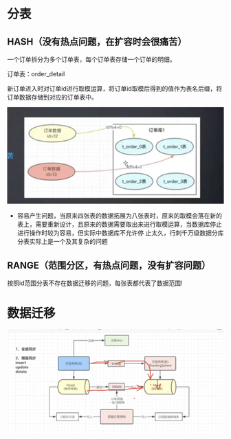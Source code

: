 # 分表

## HASH（没有热点问题，在扩容时会很痛苦）

一个订单拆分为多个订单表，每个订单表存储一个订单的明细。

订单表：order_detail

新订单进入时对订单id进行取模运算，将订单id取模后得到的值作为表名后缀，将订单数据存储到对应的订单表中。

![1745389658520](image/分区分表/1745389658520.png)

* 容易产生问题，当原来四张表的数据拓展为八张表时，原来的取模会落在新的表上，需要重新设计，且原来的数据需要取出来进行取模运算，当数据库停止进行操作时较为容易，但实际中数据库不允许停
  止太久，行刺千万级数据分库分表实际上是一个及其复杂的问题

## RANGE（范围分区，有热点问题，没有扩容问题）

按照id范围分表不存在数据迁移的问题，每张表都代表了数据范围!

# 数据迁移

![1745411010019](image/分区分表/1745411010019.png)


